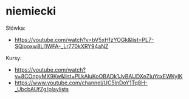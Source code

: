 # niemiecki
Słówka:
* https://youtube.com/watch?v=bV5xHfzYOGk&list=PL7-SQiooxw8LI1WFA-_Lr770kXRY94aNZ

Kursy:
* https://youtube.com/watch?v=8COnpyMX9Kw&list=PLkAluKoOBADk1JvBAUDXeZiuYcxEWKyIK
* https://www.youtube.com/channel/UC5InDoY1Tq8H-_UbcbAUfZg/playlists
